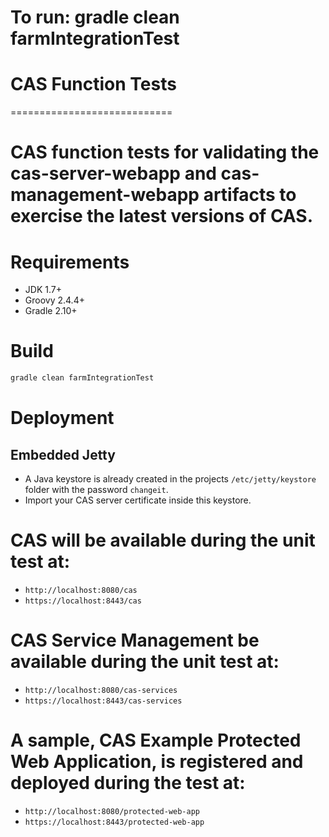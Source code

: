# To run: gradle clean farmIntegrationTest

# CAS Function Tests
============================

# CAS function tests for validating the cas-server-webapp and cas-management-webapp artifacts to exercise the latest versions of CAS.  

# Requirements
* JDK 1.7+
* Groovy 2.4.4+
* Gradle 2.10+


# Build

```bash
gradle clean farmIntegrationTest
```
# Deployment

## Embedded Jetty

* A Java keystore is already created in the projects `/etc/jetty/keystore` folder with the password `changeit`. 
* Import your CAS server certificate inside this keystore.

# CAS will be available during the unit test at:

* `http://localhost:8080/cas`
* `https://localhost:8443/cas`

# CAS Service Management be available during the unit test at:

* `http://localhost:8080/cas-services`
* `https://localhost:8443/cas-services`

# A sample, CAS Example Protected Web Application, is registered and deployed during the test at:

* `http://localhost:8080/protected-web-app`
* `https://localhost:8443/protected-web-app`



